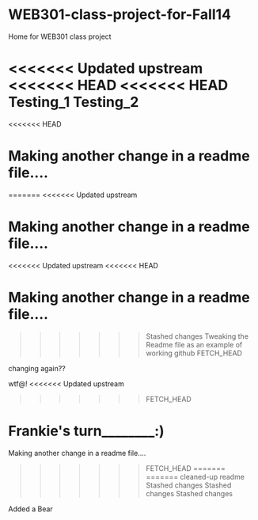 WEB301-class-project-for-Fall14
===============================

Home for WEB301 class project 

<<<<<<< Updated upstream
<<<<<<< HEAD
<<<<<<< HEAD
Testing_1
Testing_2
=======
<<<<<<< HEAD

Making another change in a readme file....
=======
=======
<<<<<<< Updated upstream

Making another change in a readme file....
=======
<<<<<<< Updated upstream
<<<<<<< HEAD

Making another change in a readme file....
=======
>>>>>>> Stashed changes
Tweaking the Readme file as an example of working github
>>>>>>> FETCH_HEAD


changing again??



wtf@!
<<<<<<< Updated upstream
>>>>>>> FETCH_HEAD


Frankie's turn________:)
=======

Making another change in a readme file....
>>>>>>> FETCH_HEAD
=======
=======
cleaned-up readme
>>>>>>> Stashed changes
>>>>>>> Stashed changes
>>>>>>> Stashed changes

Added a Bear

